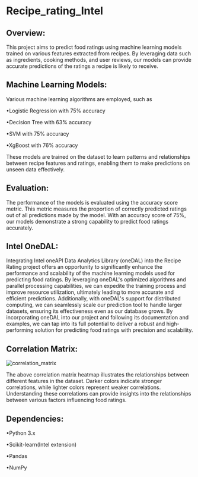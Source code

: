 # Recipe_rating_Intel
## Overview:
This project aims to predict food ratings using machine learning models trained on various features extracted from recipes. By leveraging data such as ingredients, cooking methods, and user reviews, our models can provide accurate predictions of the ratings a recipe is likely to receive.
## Machine Learning Models:
Various machine learning algorithms are employed, such as

•Logistic Regression with 75% accuracy 

•Decision Tree with 63% accuracy 

•SVM with 75% accuracy 

•XgBoost with 76% accuracy 

These models are trained on the dataset to learn patterns and relationships between recipe features and ratings, enabling them to make predictions on unseen data effectively.

## Evaluation:

The performance of the models is evaluated using the accuracy score metric. This metric measures the proportion of correctly predicted ratings out of all predictions made by the model. With an accuracy score of 75%, our models demonstrate a strong capability to predict food ratings accurately.
## Intel OneDAL:
Integrating Intel oneAPI Data Analytics Library (oneDAL) into the Recipe Rating project offers an opportunity to significantly enhance the performance and scalability of the machine learning models used for predicting food ratings. By leveraging oneDAL's optimized algorithms and parallel processing capabilities, we can expedite the training process and improve resource utilization, ultimately leading to more accurate and efficient predictions. Additionally, with oneDAL's support for distributed computing, we can seamlessly scale our prediction tool to handle larger datasets, ensuring its effectiveness even as our database grows. By incorporating oneDAL into our project and following its documentation and examples, we can tap into its full potential to deliver a robust and high-performing solution for predicting food ratings with precision and scalability.

## Correlation Matrix:
![correlation_matrix](https://github.com/Abirami0234/Recipe_rating_Intel/assets/96755590/3efa21b1-9fd7-4715-832e-38c0812545cb)


The above correlation matrix heatmap illustrates the relationships between different features in the dataset. Darker colors indicate stronger correlations, while lighter colors represent weaker correlations. Understanding these correlations can provide insights into the relationships between various factors influencing food ratings.
## Dependencies:

•Python 3.x

•Scikit-learn(Intel extension)

•Pandas

•NumPy
